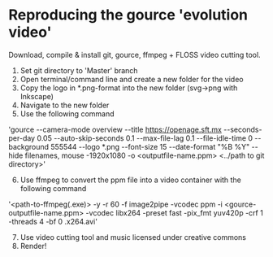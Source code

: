 # Reproducing the gource 'evolution video'

Download, compile & install git, gource, ffmpeg + FLOSS video cutting tool.

1. Set git directory to 'Master' branch
2. Open terminal/command line and create a new folder for the video
3. Copy the logo in *.png-format into the new folder (svg->png with Inkscape)
4. Navigate to the new folder
5. Use the following command

'gource --camera-mode overview --title https://openage.sft.mx --seconds-per-day 0.05 --auto-skip-seconds 0.1 --max-file-lag 0.1 --file-idle-time 0 --background 555544 --logo *.png --font-size 15 --date-format "%B %Y" --hide filenames, mouse -1920x1080 -o <outputfile-name.ppm> <../path to git directory>'

6. Use ffmpeg to convert the ppm file into a video container with the following command

'<path-to-ffmpeg(.exe)> -y -r 60 -f image2pipe -vcodec ppm -i <gource-outputfile-name.ppm> -vcodec libx264 -preset fast -pix_fmt yuv420p -crf 1 -threads 4 -bf 0 <output-filename>.x264.avi'

7. Use video cutting tool and music licensed under creative commons
8. Render!
